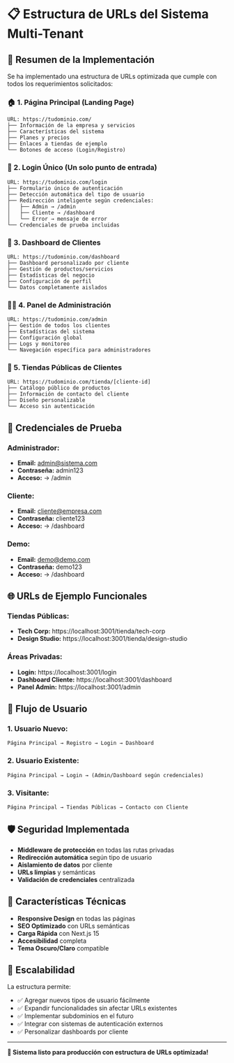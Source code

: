 # 📋 Estructura de URLs del Sistema Multi-Tenant

## 🎯 **Resumen de la Implementación**

Se ha implementado una estructura de URLs optimizada que cumple con todos los requerimientos solicitados:

### **🏠 1. Página Principal (Landing Page)**
```
URL: https://tudominio.com/
├── Información de la empresa y servicios
├── Características del sistema
├── Planes y precios
├── Enlaces a tiendas de ejemplo
└── Botones de acceso (Login/Registro)
```

### **🔐 2. Login Único (Un solo punto de entrada)**
```
URL: https://tudominio.com/login
├── Formulario único de autenticación
├── Detección automática del tipo de usuario
├── Redirección inteligente según credenciales:
│   ├── Admin → /admin
│   ├── Cliente → /dashboard
│   └── Error → mensaje de error
└── Credenciales de prueba incluidas
```

### **👤 3. Dashboard de Clientes**
```
URL: https://tudominio.com/dashboard
├── Dashboard personalizado por cliente
├── Gestión de productos/servicios
├── Estadísticas del negocio
├── Configuración de perfil
└── Datos completamente aislados
```

### **👨‍💼 4. Panel de Administración**
```
URL: https://tudominio.com/admin
├── Gestión de todos los clientes
├── Estadísticas del sistema
├── Configuración global
├── Logs y monitoreo
└── Navegación específica para administradores
```

### **🏪 5. Tiendas Públicas de Clientes**
```
URL: https://tudominio.com/tienda/[cliente-id]
├── Catálogo público de productos
├── Información de contacto del cliente
├── Diseño personalizable
└── Acceso sin autenticación
```

## 🔑 **Credenciales de Prueba**

### **Administrador:**
- **Email:** admin@sistema.com
- **Contraseña:** admin123
- **Acceso:** → /admin

### **Cliente:**
- **Email:** cliente@empresa.com
- **Contraseña:** cliente123
- **Acceso:** → /dashboard

### **Demo:**
- **Email:** demo@demo.com
- **Contraseña:** demo123
- **Acceso:** → /dashboard

## 🌐 **URLs de Ejemplo Funcionales**

### **Tiendas Públicas:**
- **Tech Corp:** https://localhost:3001/tienda/tech-corp
- **Design Studio:** https://localhost:3001/tienda/design-studio

### **Áreas Privadas:**
- **Login:** https://localhost:3001/login
- **Dashboard Cliente:** https://localhost:3001/dashboard
- **Panel Admin:** https://localhost:3001/admin

## 🚀 **Flujo de Usuario**

### **1. Usuario Nuevo:**
```
Página Principal → Registro → Login → Dashboard
```

### **2. Usuario Existente:**
```
Página Principal → Login → (Admin/Dashboard según credenciales)
```

### **3. Visitante:**
```
Página Principal → Tiendas Públicas → Contacto con Cliente
```

## 🛡️ **Seguridad Implementada**

- **Middleware de protección** en todas las rutas privadas
- **Redirección automática** según tipo de usuario
- **Aislamiento de datos** por cliente
- **URLs limpias** y semánticas
- **Validación de credenciales** centralizada

## 📱 **Características Técnicas**

- **Responsive Design** en todas las páginas
- **SEO Optimizado** con URLs semánticas
- **Carga Rápida** con Next.js 15
- **Accesibilidad** completa
- **Tema Oscuro/Claro** compatible

## 🔄 **Escalabilidad**

La estructura permite:
- ✅ Agregar nuevos tipos de usuario fácilmente
- ✅ Expandir funcionalidades sin afectar URLs existentes
- ✅ Implementar subdominios en el futuro
- ✅ Integrar con sistemas de autenticación externos
- ✅ Personalizar dashboards por cliente

---

**🎉 Sistema listo para producción con estructura de URLs optimizada!**
